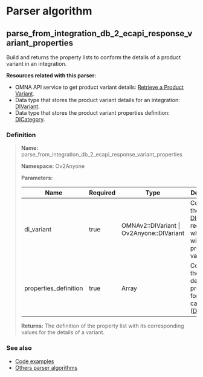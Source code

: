 # Parser algorithm
 
## parse_from_integration_db_2_ecapi_response_variant_properties

Build and returns the property lists to conform the details of a product variant in an integration.

**Resources related with this parser:**

* OMNA API service to get product variant details: [Retrieve a Product Variant](//https://doc-api.omna.io/api-spec/index.html#operation/get_variant_beta_).
* Data type that stores the product variant details for an integration: [DIVariant](../data-types/DIVariant.md).
* Data type that stores the product variant properties definition: [DICategory](../data-types/DICategory.md).
    
### Definition

> **Name:** parse_from_integration_db_2_ecapi_response_variant_properties
> 
> **Namespace:** Ov2Anyone
>
> **Parameters:**
> 
> | Name | Required | Type | Description |
> | ---- | -------- | ---- | ----------- |
> | di_variant | true | OMNAv2::DIVariant \| Ov2Anyone::DIVariant | Contains the [DIVariant](../data-types/DIVariant.md) record from which you will get the property values. |
> | properties_definition | true | Array | Contains the definition of properties for a variant category ([DICategory](../data-types/DICategory.md) |
>
> **Returns:** The definition of the property list with its corresponding values ​​for the details of a variant.

### See also
* [Code examples](https://cenit.io/algorithm?f[name][40703][o]=is&f[name][40703][v]=parse_from_integration_db_2_ecapi_response_variant_properties&f[namespace][40840][o]=starts_with&f[namespace][40840][v]=Ov2)
* [Others parser algorithms](overview?id=parse_from_integration_db_2_ecapi_response_variant_properties)
